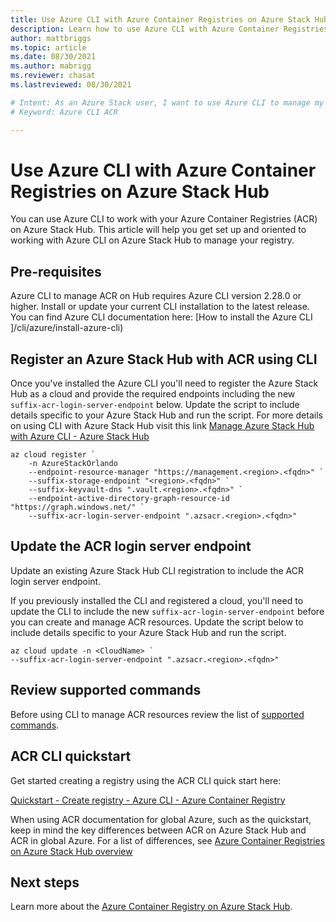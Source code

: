 ```yaml
---
title: Use Azure CLI with Azure Container Registries on Azure Stack Hub
description: Learn how to use Azure CLI with Azure Container Registries on Azure Stack Hub
author: mattbriggs
ms.topic: article
ms.date: 08/30/2021
ms.author: mabrigg
ms.reviewer: chasat
ms.lastreviewed: 08/30/2021

# Intent: As an Azure Stack user, I want to use Azure CLI to manage my registry.
# Keyword: Azure CLI ACR

---
```


# Use Azure CLI with Azure Container Registries on Azure Stack Hub

You can use Azure CLI to work with your Azure Container Registries (ACR) on Azure Stack Hub. This article will help you get set up and oriented to working with Azure CLI on Azure Stack Hub to manage your registry.

## Pre-requisites

Azure CLI to manage ACR on Hub requires Azure CLI version 2.28.0 or higher. Install or update your current CLI installation to the latest release. You can find Azure CLI documentation here: [How to install the Azure CLI ]/cli/azure/install-azure-cli)

## Register an Azure Stack Hub with ACR using CLI

Once you've installed the Azure CLI you'll need to register the Azure Stack Hub as a cloud and provide the required endpoints including the new `suffix-acr-login-server-endpoint` below. Update the script to include details specific to your Azure Stack Hub and run the script. For more details on using CLI with Azure Stack Hub visit this link [Manage Azure Stack Hub with Azure CLI - Azure Stack Hub](azure-stack-version-profiles-azurecli2.md)

```azurecli
az cloud register `
    -n AzureStackOrlando
    --endpoint-resource-manager "https://management.<region>.<fqdn>" `
    --suffix-storage-endpoint "<region>.<fqdn>" `
    --suffix-keyvault-dns ".vault.<region>.<fqdn>" `
    --endpoint-active-directory-graph-resource-id "https://graph.windows.net/" `
    --suffix-acr-login-server-endpoint ".azsacr.<region>.<fqdn>"
```

## Update the ACR login server endpoint

Update an existing Azure Stack Hub CLI registration to include the ACR login server endpoint.

If you previously installed the CLI and registered a cloud, you'll need to update the CLI to include the new `suffix-acr-login-server-endpoint` before you can create and manage ACR resources. Update the script below to include details specific to your Azure Stack Hub and run the script.

```azurecli  
az cloud update -n <CloudName> `
--suffix-acr-login-server-endpoint ".azsacr.<region>.<fqdn>"
```

## Review supported commands

Before using CLI to manage ACR resources review the list of [supported commands](container-registry-commands.md).

## ACR CLI quickstart

Get started creating a registry using the ACR CLI quick start here:

[Quickstart - Create registry - Azure CLI - Azure Container Registry ](/azure/container-registry/container-registry-get-started-azure-cli)

When using ACR documentation for global Azure, such as the quickstart, keep in mind the key differences between ACR on Azure Stack Hub and ACR in global Azure. For a list of differences, see [Azure Container Registries on Azure Stack Hub overview](container-registry-overview.md#acr-on-azure-and-acr-on-azure-stack-hub)

## Next steps

Learn more about the [Azure Container Registry on Azure Stack Hub](container-registry-overview.md).
